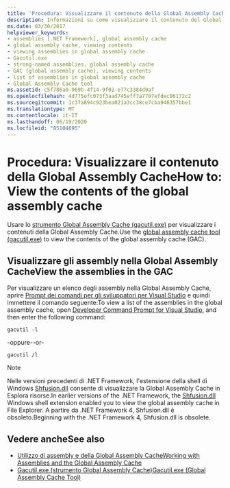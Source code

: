 ```yaml
---
title: 'Procedura: Visualizzare il contenuto della Global Assembly Cache'
description: Informazioni su come visualizzare il contenuto del Global Assembly Cache in .NET utilizzando lo strumento Global Assembly Cache (GAC) (gacutil.exe).
ms.date: 03/30/2017
helpviewer_keywords:
- assemblies [.NET Framework], global assembly cache
- global assembly cache, viewing contents
- viewing assemblies in global assembly cache
- Gacutil.exe
- strong-named assemblies, global assembly cache
- GAC (global assembly cache), viewing contents
- list of assemblies in global assembly cache
- Global Assembly Cache tool
ms.assetid: c5f786a0-969b-4f14-9f02-e77c3384d9af
ms.openlocfilehash: 4d775efc073f3aad745eff7a7707efdec06172c2
ms.sourcegitcommit: 1c37a894c923bea021a3cc38ce7cba946357bbe1
ms.translationtype: MT
ms.contentlocale: it-IT
ms.lasthandoff: 06/19/2020
ms.locfileid: "85104695"
---
```

# <a name="how-to-view-the-contents-of-the-global-assembly-cache"></a><span data-ttu-id="e0c06-103">Procedura: Visualizzare il contenuto della Global Assembly Cache</span><span class="sxs-lookup"><span data-stu-id="e0c06-103">How to: View the contents of the global assembly cache</span></span>

<span data-ttu-id="e0c06-104">Usare lo [strumento Global Assembly Cache (gacutil.exe)](../tools/gacutil-exe-gac-tool.md) per visualizzare i contenuti della Global Assembly Cache.</span><span class="sxs-lookup"><span data-stu-id="e0c06-104">Use the [global assembly cache tool (gacutil.exe)](../tools/gacutil-exe-gac-tool.md) to view the contents of the global assembly cache (GAC).</span></span>

## <a name="view-the-assemblies-in-the-gac"></a><span data-ttu-id="e0c06-105">Visualizzare gli assembly nella Global Assembly Cache</span><span class="sxs-lookup"><span data-stu-id="e0c06-105">View the assemblies in the GAC</span></span>

<span data-ttu-id="e0c06-106">Per visualizzare un elenco degli assembly nella Global Assembly Cache, aprire [Prompt dei comandi per gli sviluppatori per Visual Studio](../tools/developer-command-prompt-for-vs.md) e quindi immettere il comando seguente:</span><span class="sxs-lookup"><span data-stu-id="e0c06-106">To view a list of the assemblies in the global assembly cache, open [Developer Command Prompt for Visual Studio](../tools/developer-command-prompt-for-vs.md), and then enter the following command:</span></span>

```shell
gacutil -l
```

<span data-ttu-id="e0c06-107">-oppure-</span><span class="sxs-lookup"><span data-stu-id="e0c06-107">-or-</span></span>

```shell
gacutil /l
```

> [!NOTE]
> <span data-ttu-id="e0c06-108">Nelle versioni precedenti di .NET Framework, l'estensione della shell di Windows [Shfusion.dll](https://docs.microsoft.com/previous-versions/dotnet/netframework-4.0/34149zk3(v=vs.100)) consente di visualizzare la Global Assembly Cache in Esplora risorse.</span><span class="sxs-lookup"><span data-stu-id="e0c06-108">In earlier versions of the .NET Framework, the [Shfusion.dll](https://docs.microsoft.com/previous-versions/dotnet/netframework-4.0/34149zk3(v=vs.100)) Windows shell extension enabled you to view the global assembly cache in File Explorer.</span></span> <span data-ttu-id="e0c06-109">A partire da .NET Framework 4, Shfusion.dll è obsoleto.</span><span class="sxs-lookup"><span data-stu-id="e0c06-109">Beginning with the .NET Framework 4, Shfusion.dll is obsolete.</span></span>

## <a name="see-also"></a><span data-ttu-id="e0c06-110">Vedere anche</span><span class="sxs-lookup"><span data-stu-id="e0c06-110">See also</span></span>

- [<span data-ttu-id="e0c06-111">Utilizzo di assembly e della Global Assembly Cache</span><span class="sxs-lookup"><span data-stu-id="e0c06-111">Working with Assemblies and the Global Assembly Cache</span></span>](working-with-assemblies-and-the-gac.md)
- [<span data-ttu-id="e0c06-112">Gacutil.exe (strumento Global Assembly Cache)</span><span class="sxs-lookup"><span data-stu-id="e0c06-112">Gacutil.exe (Global Assembly Cache Tool)</span></span>](../tools/gacutil-exe-gac-tool.md)
